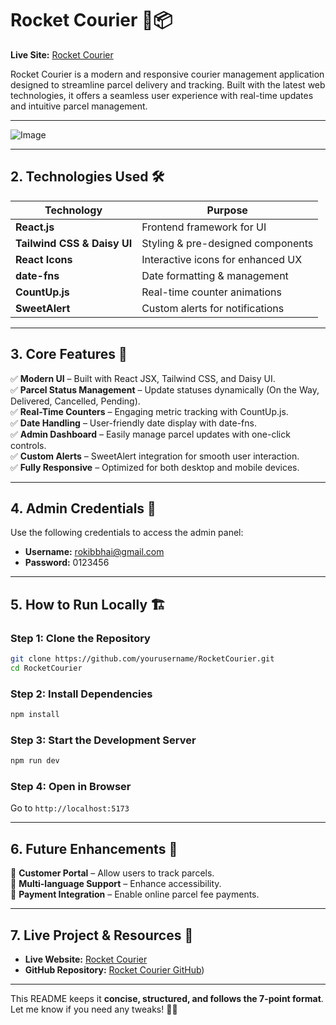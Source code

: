 
# **Rocket Courier** 🚀📦  

**Live Site:** [Rocket Courier](https://parcel-web-project.web.app/)  

Rocket Courier is a modern and responsive courier management application designed to streamline parcel delivery and tracking. Built with the latest web technologies, it offers a seamless user experience with real-time updates and intuitive parcel management.  

---


![Image](https://github.com/user-attachments/assets/6494fc5d-0a50-470c-8ffe-1dda47e549cb)

---

## **2. Technologies Used** 🛠️  

| Technology | Purpose |  
|------------|---------|  
| **React.js** | Frontend framework for UI |  
| **Tailwind CSS & Daisy UI** | Styling & pre-designed components |  
| **React Icons** | Interactive icons for enhanced UX |  
| **date-fns** | Date formatting & management |  
| **CountUp.js** | Real-time counter animations |  
| **SweetAlert** | Custom alerts for notifications |  

---

## **3. Core Features** 🌟  

✅ **Modern UI** – Built with React JSX, Tailwind CSS, and Daisy UI.  
✅ **Parcel Status Management** – Update statuses dynamically (On the Way, Delivered, Cancelled, Pending).  
✅ **Real-Time Counters** – Engaging metric tracking with CountUp.js.  
✅ **Date Handling** – User-friendly date display with date-fns.  
✅ **Admin Dashboard** – Easily manage parcel updates with one-click controls.  
✅ **Custom Alerts** – SweetAlert integration for smooth user interaction.  
✅ **Fully Responsive** – Optimized for both desktop and mobile devices.  

---

## **4. Admin Credentials** 🔑  

Use the following credentials to access the admin panel:  

- **Username:** rokibbhai@gmail.com  
- **Password:** 0123456  

---

## **5. How to Run Locally** 🏗️  

### **Step 1: Clone the Repository**  
```bash
git clone https://github.com/yourusername/RocketCourier.git
cd RocketCourier
```

### **Step 2: Install Dependencies**  
```bash
npm install
```

### **Step 3: Start the Development Server**  
```bash
npm run dev
```

### **Step 4: Open in Browser**  
Go to `http://localhost:5173`  

---

## **6. Future Enhancements** 🚀  

🔹 **Customer Portal** – Allow users to track parcels.  
🔹 **Multi-language Support** – Enhance accessibility.  
🔹 **Payment Integration** – Enable online parcel fee payments.  

---

## **7. Live Project & Resources** 🔗  

- **Live Website:** [Rocket Courier](https://parcel-web-project.web.app/)  
- **GitHub Repository:** [Rocket Courier GitHub](https://github.com/RokibulAlom-hub/Rocket-Courier-Client))  

---

This README keeps it **concise, structured, and follows the 7-point format**. Let me know if you need any tweaks! 🚀🔥
